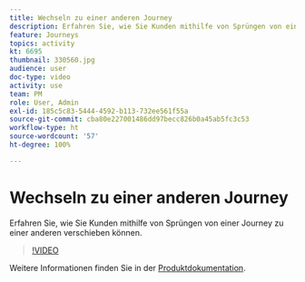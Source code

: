 ```yaml
---
title: Wechseln zu einer anderen Journey
description: Erfahren Sie, wie Sie Kunden mithilfe von Sprüngen von einer Journey zu einer anderen verschieben können.
feature: Journeys
topics: activity
kt: 6695
thumbnail: 330560.jpg
audience: user
doc-type: video
activity: use
team: PM
role: User, Admin
exl-id: 185c5c83-5444-4592-b113-732ee561f55a
source-git-commit: cba80e227001486dd97becc826b0a45ab5fc3c53
workflow-type: ht
source-wordcount: '57'
ht-degree: 100%

---
```


# Wechseln zu einer anderen Journey

Erfahren Sie, wie Sie Kunden mithilfe von Sprüngen von einer Journey zu einer anderen verschieben können.

>[!VIDEO](https://video.tv.adobe.com/v/330560?quality=12&learn=on)

Weitere Informationen finden Sie in der [Produktdokumentation](https://experienceleague.adobe.com/docs/journeys/using/building-journeys/about-journey-building/action-activities/jump.html?lang=de#building-journeys).
